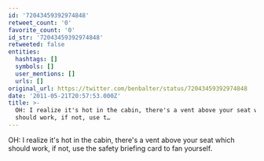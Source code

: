 ```yaml
---
id: '72043459392974848'
retweet_count: '0'
favorite_count: '0'
id_str: '72043459392974848'
retweeted: false
entities:
  hashtags: []
  symbols: []
  user_mentions: []
  urls: []
original_url: https://twitter.com/benbalter/status/72043459392974848
date: '2011-05-21T20:57:53.000Z'
title: >-
  OH: I realize it's hot in the cabin, there's a vent above your seat which
  should work, if not, use t…
---
```


OH: I realize it's hot in the cabin, there's a vent above your seat which should work, if not, use the safety briefing card to fan yourself.